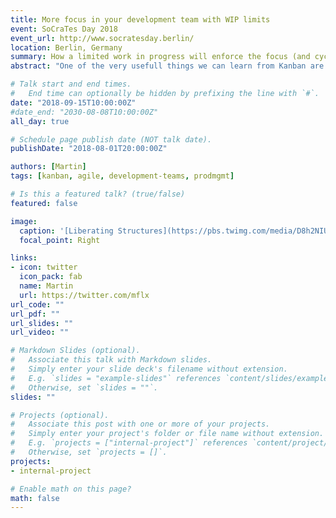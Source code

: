 ```yaml
---
title: More focus in your development team with WIP limits
event: SoCraTes Day 2018
event_url: http://www.socratesday.berlin/
location: Berlin, Germany
summary: How a limited work in progress will enforce the focus (and cycle time).
abstract: "One of the very usefull things we can learn from Kanban are WIP Limits. We'll look at some typical team boards and discuss, how a WIP Limit can help you team to focus and improve performance."

# Talk start and end times.
#   End time can optionally be hidden by prefixing the line with `#`.
date: "2018-09-15T10:00:00Z"
#date_end: "2030-08-08T10:00:00Z"
all_day: true

# Schedule page publish date (NOT talk date).
publishDate: "2018-08-01T20:00:00Z"

authors: [Martin]
tags: [kanban, agile, development-teams, prodmgmt]

# Is this a featured talk? (true/false)
featured: false

image:
  caption: '[Liberating Structures](https://pbs.twimg.com/media/D8h2NIUW4AAXmMY.jpg)'
  focal_point: Right

links:
- icon: twitter
  icon_pack: fab
  name: Martin
  url: https://twitter.com/mflx
url_code: ""
url_pdf: ""
url_slides: ""
url_video: ""

# Markdown Slides (optional).
#   Associate this talk with Markdown slides.
#   Simply enter your slide deck's filename without extension.
#   E.g. `slides = "example-slides"` references `content/slides/example-slides.md`.
#   Otherwise, set `slides = ""`.
slides: ""

# Projects (optional).
#   Associate this post with one or more of your projects.
#   Simply enter your project's folder or file name without extension.
#   E.g. `projects = ["internal-project"]` references `content/project/deep-learning/index.md`.
#   Otherwise, set `projects = []`.
projects:
- internal-project

# Enable math on this page?
math: false
---
```



